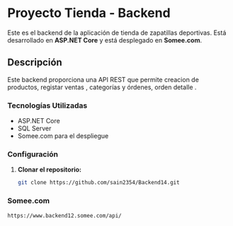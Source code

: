 # Proyecto Tienda - Backend

Este es el backend de la aplicación de tienda de zapatillas deportivas. Está desarrollado en **ASP.NET Core** y está desplegado en **Somee.com**.

## Descripción
Este backend proporciona una API REST que permite creacion de productos, registar  ventas , categorías y órdenes, orden detalle .

### Tecnologías Utilizadas
- ASP.NET Core
- SQL Server
- Somee.com para el despliegue

### Configuración

1. **Clonar el repositorio:**
   ```bash
   git clone https://github.com/sain2354/Backend14.git

### Somee.com
    https://www.backend12.somee.com/api/